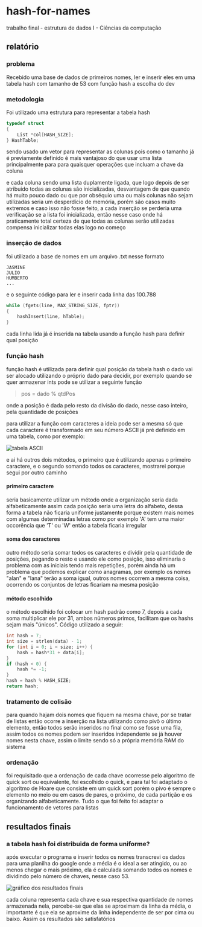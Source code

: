 # hash-for-names
trabalho final - estrutura de dados I - Ciências da computação

## relatório

### problema

Recebido uma base de dados de primeiros nomes, ler e inserir eles em uma tabela hash com tamanho de 53 com função hash a escolha do dev

### metodologia

Foi utilizado uma estrutura para representar a tabela hash
```C
typedef struct
{
    List *col[HASH_SIZE];
} HashTable;
```
sendo usado um vetor para representar as colunas pois como o tamanho já é previamente definido é mais vantajoso do que usar uma lista principalmente para para quaisquer operações que incluam a chave da coluna

e cada coluna sendo uma lista duplamente ligada, que logo depois de ser atribuido todas as colunas são inicializadas, desvantagem de que quando há muito pouco dado ou que por obséquio uma ou mais colunas não sejam utilizadas seria um desperdício de memória, porém são casos muito extremos e caso isso não fosse feito, a cada inserção se perderia uma verificação se a lista foi inicializada, então nesse caso onde há praticamente total certeza de que todas as colunas serão utilizadas compensa inicializar todas elas logo no começo

### inserção de dados

foi utilizado a base de nomes em um arquivo .txt nesse formato
```
JASMINE
JULIO
HUMBERTO
...
```

e o seguinte código para ler e inserir cada linha das 100.788

```C
while (fgets(line, MAX_STRING_SIZE, fptr))
{
    hashInsert(line, hTable);
}
```

cada linha lida já é inserida na tabela usando a função hash para definir qual posição

### função hash

função hash é utilizada para definir qual posição da tabela hash o dado vai ser alocado utilizando o próprio dado para decidir, por exemplo quando se quer armazenar ints pode se utilizar a seguinte função

> pos = dado % qtdPos

onde a posição é dada pelo resto da divisão do dado, nesse caso inteiro, pela quantidade de posições

para utilizar a função com caracteres a ideia pode ser a mesma só que cada caractere é transformado em seu número ASCII já pré definido em uma tabela, como por exemplo:

![tabela ASCII](https://www.johndcook.com/ascii.png)

e ai há outros dois métodos, o primeiro que é utilizando apenas o primeiro caractere, e o segundo somando todos os caracteres, mostrarei porque segui por outro caminho

#### primeiro caractere

seria basicamente utilizar um método onde a organização seria dada alfabeticamente assim cada posição seria uma letra do alfabeto, dessa forma a tabela não ficaria uniforme justamente porque existem mais nomes com algumas determinadas letras como por exemplo 'A' tem uma maior occorência que 'T' ou 'W' então a tabela ficaria irregular

#### soma dos caracteres

outro método seria somar todos os caracteres e dividir pela quantidade de posições, pegando o resto e usando ele como posição, isso eliminaria o problema com as iniciais tendo mais repetições, porém ainda há um problema que podemos explicar como anagramas, por exemplo os nomes "alan" e "lana" terão a soma igual, outros nomes ocorrem a mesma coisa, ocorrendo os conjuntos de letras ficariam na mesma posição

#### método escolhido

o método escolhido foi colocar um hash padrão como 7, depois a cada soma multiplicar ele por 31, ambos números primos, facilitam que os hashs sejam mais "únicos". Código utilizado a seguir:


```C
int hash = 7;
int size = strlen(data) - 1;
for (int i = 0; i < size; i++) {
    hash = hash*31 + data[i];
}
if (hash < 0) {
    hash *= -1;
}
hash = hash % HASH_SIZE;
return hash;
```

### tratamento de colisão

para quando hajam dois nomes que fiquem na mesma chave, por se tratar de listas então ocorre a inserção na lista utilizando como pivô o último elemento, então todos serão inseridos no final como se fosse uma fila, assim todos os nomes podem ser inseridos independente se já houver nomes nesta chave, assim o limite sendo só a própria memória RAM do sistema

### ordenação

foi requisitado que a ordenação de cada chave ocorresse pelo algoritmo de quick sort ou equivalente, foi escolhido o quick, e para tal foi adaptado o algoritmo de Hoare que consiste em um quick sort porém o pivo é sempre o elemento no meio ou em casos de pares, o próximo, de cada partição e os organizando alfabeticamente. Tudo o que foi feito foi adaptar o funcionamento de vetores para listas

## resultados finais

### a tabela hash foi distribuida de forma uniforme?

após executar o programa e inserir todos os nomes transcrevi os dados para uma planilha do google onde a média é o ideal a ser atingido, ou ao menos chegar o mais próximo, ela é calculada somando todos os nomes e dividindo pelo número de chaves, nesse caso 53. 

![gráfico dos resultados finais](https://i.imgur.com/VPHR3Up.png)

cada coluna representa cada chave e sua respectiva quantidade de nomes armazenada nela, percebe-se que elas se aproximam da linha da média, o importante é que ela se aproxime da linha independente de ser por cima ou baixo. Assim os resultados são satisfatórios